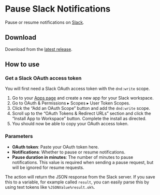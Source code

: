 # Pause Slack Notifications

Pause or resume notifications on [Slack](https://slack.com/).

## Download

Download from the [latest release](https://github.com/mirka/keyboard-maestro-plugin-actions/releases/latest).

## How to use

### Get a Slack OAuth access token

You will first need a Slack OAuth access token with the `dnd:write` scope.

1. Go to your [Apps page](https://api.slack.com/apps/) and create a new app for your Slack workspace.
2. Go to OAuth & Permissions ▸ Scopes ▸ User Token Scopes.
3. Click the “Add an OAuth Scope” button and add the `dnd:write` scope.
4. Scroll up to the “OAuth Tokens & Redirect URLs” section and click the “Install App to Workspace” button. Complete the install as directed.
5. You should now be able to copy your OAuth access token.

### Parameters

- **OAuth token**: Paste your OAuth token here.
- **Notifications**: Whether to pause or resume notifications.
- **Pause duration in minutes**: The number of minutes to pause notifications. This value is required when sending a pause request, but will be ignored for resume requests.

The action will return the JSON response from the Slack server. If you save this to a variable, for example called `result`, you can easily parse this by using text tokens like `%JSONValue%result.ok%`.
